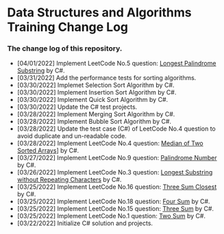 # Data Structures and Algorithms Training Change Log
### The change log of this repository.

* [04/01/2022] Implement LeetCode No.5 question: [Longest Palindrome Substring](leetcode/questions/Question5.md) by C#.
* [03/31/2022] Add the performance tests for sorting algorithms.
* [03/30/2022] Implemet Selection Sort Algorithm by C#.
* [03/30/2022] Implement Insertion Sort Algorithm by C#.
* [03/30/2022] Implement Quick Sort Algorithm by C#.
* [03/30/2022] Update the C# test projects.
* [03/28/2022] Implement Merging Sort Algorithm by C#.
* [03/28/2022] Implement Bubble Sort Algorithm by C#.
* [03/28/2022] Update the test case (C#) of LeetCode No.4 question to avoid duplicate and un-readable code.
* [03/28/2022] Implement LeetCode No.4 question: [Median of Two Sorted Arrays](leetcode/questions/Question4.md)] by C#.
* [03/27/2022] Implement LeetCode No.9 question: [Palindrome Number](leetcode/questions/Question9.md) by C#.
* [03/26/2022] Implement LeetCode No.3 question: [Longest Substring without Repeating Characters](leetcode/questions/Question3.md) by C#.
* [03/25/2022] Implement LeetCode No.16 question: [Three Sum Closest](leetcode/questions/Question16.md) by C#.
* [03/25/2022] Implement LeetCode No.18 question: [Four Sum](leetcode/questions/Question18.md) by C#.
* [03/25/2022] Implement LeetCode No.15 question: [Three Sum](leetcode/questions/Question15.md) by C#.
* [03/25/2022] Implement LeetCode No.1 question: [Two Sum](leetcode/questions/Question1.md) by C#.
* [03/22/2022] Initialize C# solution and projects.
